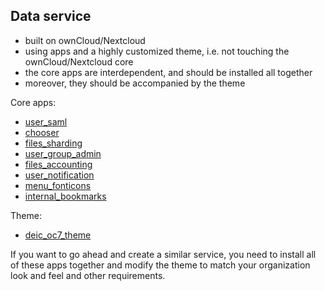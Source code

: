 ## Data service

- built on ownCloud/Nextcloud
- using apps and a highly customized theme, i.e. not touching the ownCloud/Nextcloud core
- the core apps are interdependent, and should be installed all together
- moreover, they should be accompanied by the theme

Core apps:

- [user_saml](https://github.com/deic-dk/user_saml)
- [chooser](https://github.com/deic-dk/chooser)
- [files_sharding](https://github.com/deic-dk/files_sharding)
- [user_group_admin](https://github.com/deic-dk/user_group_admin)
- [files_accounting](https://github.com/deic-dk/files_accounting)
- [user_notification](https://github.com/deic-dk/user_notification)
- [menu_fonticons](https://github.com/deic-dk/menu_fonticons)
- [internal_bookmarks](https://github.com/deic-dk/internal_bookmarks)

Theme:

- [deic_oc7_theme](https://github.com/deic-dk/deic_oc7_theme)

If you want to go ahead and create a similar service, you need to install all of these apps together
and modify the theme to match your organization look and feel and other requirements.

